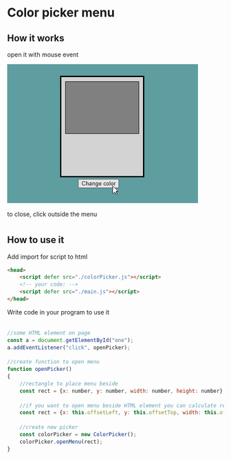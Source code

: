 # Color picker menu

## How it works
open it with mouse event

![](/docs/menu.png)

to close, click outside the menu


#
## How to use it
Add import for script to html

```html
<head>
    <script defer src="./colorPicker.js"></script>
    <!-- your code: -->
    <script defer src="./main.js"></script>
</head>
```
Write code in your program to use it
```js

//some HTML element on page
const a = document.getElementById("one");
a.addEventListener("click", openPicker);

//create function to open menu
function openPicker()
{
    //rectangle to place menu beside
    const rect = {x: number, y: number, width: number, height: number}

    //if you want to open menu beside HTML element you can calculate rect this way:
    const rect = {x: this.offsetLeft, y: this.offsetTop, width: this.offsetWidth, height: this.offsetHeight}

    //create new picker
    const colorPicker = new ColorPicker();
    colorPicker.openMenu(rect);
}
```